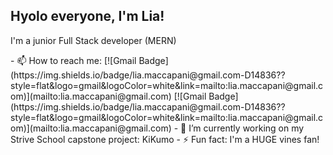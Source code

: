 <h2>Hyolo everyone, I'm Lia!</h2>
<p>I'm a junior Full Stack developer (MERN)</p>
- 📫 How to reach me:
[![Gmail Badge](https://img.shields.io/badge/lia.maccapani@gmail.com-D14836??style=flat&logo=gmail&logoColor=white&link=mailto:lia.maccapani@gmail.com)](mailto:lia.maccapani@gmail.com)
[![Gmail Badge](https://img.shields.io/badge/lia.maccapani@gmail.com-D14836??style=flat&logo=gmail&logoColor=white&link=mailto:lia.maccapani@gmail.com)](mailto:lia.maccapani@gmail.com)
- 🔭 I’m currently working on my Strive School capstone project: KiKumo
- ⚡ Fun fact: I'm a HUGE vines fan! 

